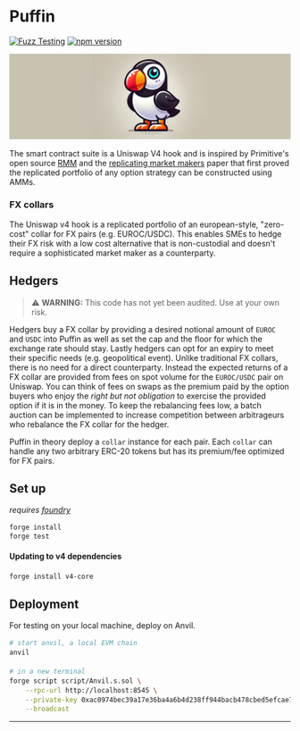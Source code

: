 # Puffin 

[![Fuzz Testing](https://github.com/Uniswap/uniswap-v3-core/actions/workflows/fuzz-testing.yml/badge.svg)](https://github.com/numotrade/numo/actions/workflows/fuzz-testing.yml)
[![npm version](https://img.shields.io/npm/v/@uniswap/v3-core/latest.svg)](https://www.npmjs.com/package/@numotrade/numo/v/latest)

<p align="center">
  <img src="./image/Puffin_3.png" alt="Puffin Logo" width="800">
</p>

The smart contract suite is a Uniswap V4 hook and is inspired by Primitive's open source [RMM](https://github.com/primitivefinance/rmm) and the [replicating market makers](https://arxiv.org/abs/2103.14769) paper that first proved the replicated portfolio of any option strategy can be constructed using AMMs.

### FX collars

The Uniswap v4 hook is a replicated portfolio of an european-style, "zero-cost" collar for FX pairs (e.g. EUROC/USDC). This enables SMEs to hedge their FX risk with a low cost alternative that is non-custodial and doesn't require a sophisticated market maker as a counterparty.

## Hedgers

> ⚠️ **WARNING:** This code has not yet been audited. Use at your own risk.

Hedgers buy a FX collar by providing a desired notional amount of `EUROC` and `USDC` into Puffin as well as set the cap and the floor for which the exchange rate should stay. Lastly hedgers can opt for an expiry to meet their specific needs (e.g. geopolitical event). Unlike traditional FX collars, there is no need for a direct counterparty. Instead the expected returns of a FX collar are provided from fees on spot volume for the `EUROC/USDC` pair on Uniswap. You can think of fees on swaps as the premium paid by the option buyers who enjoy the *right but not obligation* to exercise the provided option if it is in the money. To keep the rebalancing fees low, a batch auction can be implemented to increase competition between arbitrageurs who rebalance the FX collar for the hedger. 

Puffin in theory deploy a `collar` instance for each pair. Each `collar` can handle any two arbitrary ERC-20 tokens but has its premium/fee optimized for FX pairs.

## Set up

*requires [foundry](https://book.getfoundry.sh)*

```
forge install
forge test
```

#### Updating to v4 dependencies

```bash
forge install v4-core
```

## Deployment

For testing on your local machine, deploy on Anvil.

```bash
# start anvil, a local EVM chain
anvil

# in a new terminal
forge script script/Anvil.s.sol \
    --rpc-url http://localhost:8545 \
    --private-key 0xac0974bec39a17e36ba4a6b4d238ff944bacb478cbed5efcae784d7bf4f2ff80 \
    --broadcast
```

---
